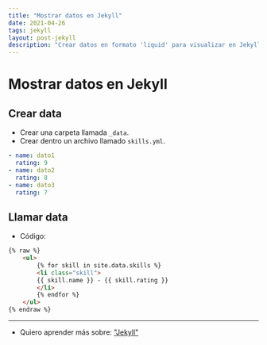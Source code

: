 ```yaml
---
title: "Mostrar datos en Jekyll"
date: 2021-04-26
tags: jekyll
layout: post-jekyll
description: "Crear datos en formato 'liquid' para visualizar en Jekyll."
---
```


# Mostrar datos en Jekyll

## Crear data

- Crear una carpeta llamada `_data`.
- Crear dentro un archivo llamado `skills.yml`.

````yml
- name: dato1
  rating: 9
- name: dato2
  rating: 8
- name: dato3
  rating: 7
````

## Llamar data

- Código:

````html
{% raw %}
    <ul>
        {% for skill in site.data.skills %}
        <li class="skill">
        {{ skill.name }} - {{ skill.rating }}
        </li>
        {% endfor %}
    </ul>
{% endraw %}
````

***

- Quiero aprender más sobre: ["Jekyll"](../00/jekyll)
